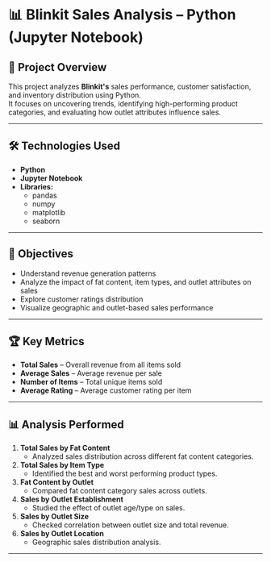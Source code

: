 # 📊 Blinkit Sales Analysis – Python (Jupyter Notebook)

## 📌 Project Overview
This project analyzes **Blinkit's** sales performance, customer satisfaction, and inventory distribution using Python.  
It focuses on uncovering trends, identifying high-performing product categories, and evaluating how outlet attributes influence sales.

---

## 🛠️ Technologies Used
- **Python**
- **Jupyter Notebook**
- **Libraries:**
  - pandas
  - numpy
  - matplotlib
  - seaborn
 
---

## 🎯 Objectives
- Understand revenue generation patterns
- Analyze the impact of fat content, item types, and outlet attributes on sales
- Explore customer ratings distribution
- Visualize geographic and outlet-based sales performance

---

## 🏆 Key Metrics
- **Total Sales** – Overall revenue from all items sold
- **Average Sales** – Average revenue per sale
- **Number of Items** – Total unique items sold
- **Average Rating** – Average customer rating per item

---

## 📊 Analysis Performed
1. **Total Sales by Fat Content**  
   - Analyzed sales distribution across different fat content categories.
2. **Total Sales by Item Type**  
   - Identified the best and worst performing product types.
3. **Fat Content by Outlet**  
   - Compared fat content category sales across outlets.
4. **Sales by Outlet Establishment**  
   - Studied the effect of outlet age/type on sales.
5. **Sales by Outlet Size**  
   - Checked correlation between outlet size and total revenue.
6. **Sales by Outlet Location**  
   - Geographic sales distribution analysis.

---

